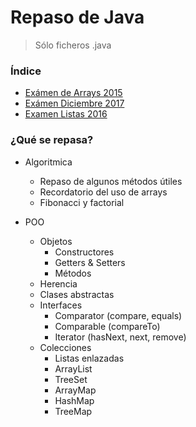 # Repaso de Java

> Sólo ficheros .java

### Índice

- [Exámen de Arrays 2015](arrays2015/src)
- [Exámen Diciembre 2017](diciembre2017/src)
- [Examen Listas 2016](listas2016/src)

### ¿Qué se repasa?

- Algoritmica
  - Repaso de algunos métodos útiles
  - Recordatorio del uso de arrays
  - Fibonacci y factorial

- POO
  - Objetos
    - Constructores
    - Getters & Setters
    - Métodos
  - Herencia
  - Clases abstractas
  - Interfaces
    - Comparator (compare, equals)
    - Comparable (compareTo)
    - Iterator (hasNext, next, remove)
  - Colecciones
    - Listas enlazadas
    - ArrayList
    - TreeSet
    - ArrayMap
    - HashMap
    - TreeMap